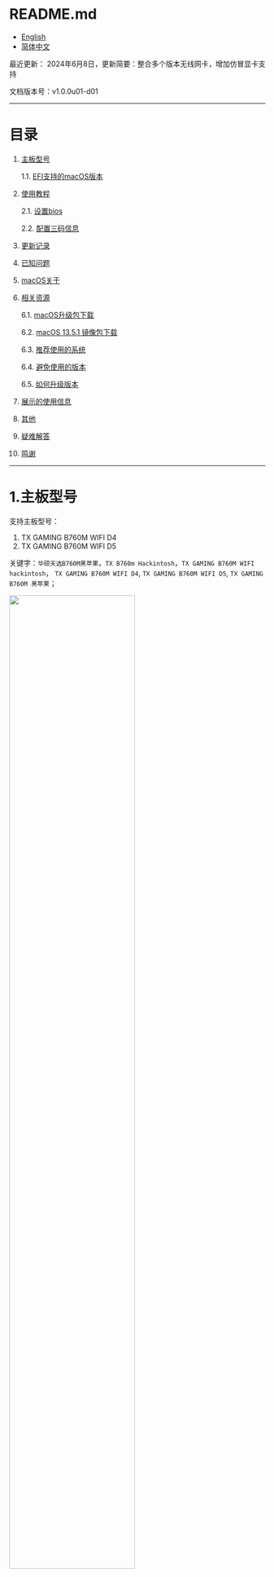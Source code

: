 # README.md
- [English](readme/README.en.md)
- [简体中文](README.md)

最近更新：
2024年6月8日，更新简要：整合多个版本无线网卡，增加仿冒显卡支持

文档版本号：v1.0.0u01-d01

------------------------------------------------------

# 目录

1. [主板型号](#1主板型号)

    1.1. [EFI支持的macOS版本](#11EFI支持的macOS版本)
    
2. [使用教程](#2使用教程)

    2.1. [设置bios](#21设置BIOS)
    
    2.2. [配置三码信息](#22配置三码信息)
    
3. [更新记录](#3更新记录)
4. [已知问题](#4已知问题)
5. [macOS关于](#5macOS关于)
6. [相关资源](#6相关资源)

    6.1. [macOS升级包下载](#61macOS升级包下载)
    
    6.2. [macOS 13.5.1 镜像包下载](#62macOS-1351-镜像包下载)
    
    6.3. [推荐使用的系统](#63推荐使用的系统)
    
    6.4. [避免使用的版本](#64避免使用的版本)
    
    6.5. [如何升级版本](#65如何升级版本)
    
7. [展示的使用信息](#7展示的使用信息)
8. [其他](#8其他)
9. [疑难解答](#9疑难解答)
10. [鸣谢](#10鸣谢)

------------------------------------------------------

# 1.主板型号

支持主板型号：
1. TX GAMING B760M WIFI D4
2. TX GAMING B760M WIFI D5

关键字：`华硕天选B760M黑苹果`，`TX B760m Hackintosh`，`TX GAMING B760M WIFI hackintosh`， `TX GAMING B760M WIFI D4`, `TX GAMING B760M WIFI D5`, `TX GAMING B760M 黑苹果`；

<img src="images/tx-b760m.jpg" width=70%>

## 1.1.EFI支持的macOS版本

    EFI对Wi-Fi驱动程序进行了相关整合，根据内核版本控制驱动加载，集成到一个EFI可直接安装12-14区间版本
    
    EFI支持：macOS 12 - macOS 14.5（截稿最新）
    
    本EFI会跟随系统随时更新，尽情留意。

------------------------------------------------------

# 2.使用教程

## 2.1.设置BIOS

⚠️ 在配置BIOS时，建议将bios恢复成出厂设置，再行设置

|BIOS菜单路径| Bios选项名          | 选项      | 必需 |
|-----------|--------------------|----------|------|
|           | VT-d               | Enabled  |      |
|           | XHCI-Hand-Off      | Enabled  |      |
|           | Above 4G Decoding  | Enabled  |      |
|           | Fast Boot          | Disabled |      |
|           | CSM                | Disabled |      |
|           | Secure Boot        | Disabled |      |
|           | Resize Bar Support | Enabled  |      |


## 2.2.配置三码信息

配置三码信息可用以下工具进行三选一（点击进入到相关软件下载）：
1. [OCAuxiliaryTools](https://github.com/ic005k/OCAuxiliaryTools/releases)
2. [opencore-configurator](https://mackie100projects.altervista.org/opencore-configurator/)
3. [Hackintool](https://github.com/benbaker76/Hackintool)

#### [🔔在本项目文件中的 tools文件中有修改三码的工具下载(点我进入)](tools/)

### 1.通过 [OCAuxiliaryTools](https://github.com/ic005k/OCAuxiliaryTools/releases) 工具 打开 config文件后，进入到 PI 后，生成三码信息导入使用
![三码设置](images/pi-code-info.png)

### 2.使用 opencore configurator 修改三码信息也同样可以
![occonfig](images/occonfig.png)

### 3.通过 hackintool 工具也可以生成三码信息

------------------------------------------------------

# 3.更新记录

## 2024-06-08 更新
2024-06-08 更新说明
1，增加多个网卡驱动，支持在不同系统下均能使用无线网卡
2，完善到opencore 1.0.0 版本
3，改进显卡支持，仿冒6650xt与6690xt由用户自行购选
4，增加多个调试和最新驱动工具

## 2024-05-17 更新
1. 原生本机Wifi，蓝牙支持
2. 更新到opencore 1.0.0
3. 支持最新 macOS 14.5版本
4. EFI文件归类，不同系统根据分类使用
5. 支持Apple DRM（支持无损格式，杜比）

## 2023-4-30 更新
1. 加入大小核心调度，能够正确识别大核，线程，小核，不会启动应用直接全部占用
   系统优先使用大核，其次小核，再线程
1. 直接调用的主板自带因特尔网卡，支持Wi-Fi 6，不需要额外购买网卡
2. 如果是免驱显卡可以去掉 6650xt的acpi，如果是仿冒其他驱动，第一插槽的显卡地址为：pc00/peg1
3. 有线网卡速率2.5G
4. 去除usb端口限制
5. 已屏蔽核显，核显无法驱动，屏蔽后可以节能
6. 睡眠唤醒正常使用
7. 大小核补丁加入后，性能比未加入的要高很多
8. 声音，麦克风正常使用

------------------------------------------------------

# 4.已知问题
~~1. 自带蓝牙目前没有驱动 已解决~~

2，不能随航（需要该功能可以买免驱动网卡，14已不支持原有博通直接免驱）

------------------------------------------------------

# 5.macOS关于
<table>
    <tr>
        <td>
            <img src="images/info.jpg" border=0 style="margin-top:0px;">
<!--            EFI：macOS-Ventura/EFI
            <br/>
            升级：小版本直接升级，大版本升级到14.3.1最高
            <br/>
            ⚠️需要将无线网卡升级到14.0版本-->
        </td>
        <td>
            <img src="images/macOS-14.3.png" border=0 style="margin-top:0px;">
<!--            EFI：macOS-Sonoma-14.3.1up/EFI
            <br/>
            升级：14.0 - 14.3.1 之间任意版本使用，蓝牙以及无线已经更新到14.0版本
            <br/>
            ⚠️升级14.4以及以上版本需配置EFI：·Misc - Security - SecurityBootMode : Disabled·
            <br/>
            ⚠️需要将无线网卡升级到14.4版本-->
        </td>
        <td>
            <img src="images/macOS-14.5.png" border=0 style="margin-top:0px;">
           <!-- EFI：macOS-Sonoma-14.4/EFI
            <br/>
            14.4-目前最新版本14.5之间版本可以任意升级，已经更新了蓝牙和无线网卡驱动到最新版本，并且已经处理好SecurityBootMode，更新nvmefix支持到14.5-->
        </td>
    </tr>
</table>

------------------------------------------------------

# 6.相关资源

## 6.1.macOS升级包下载

* macOS Sonoma 14.5 (23F79) - 推荐版本
 
    链接: https://pan.baidu.com/s/1DQ9vFTQPSUv7Xg-wMDT6hg?pwd=4qxa 

    提取码: 4qxa 

    SHA256SUM：包内

* macOS Sonoma 14.3.1 (23D60)
 
    链接: https://pan.baidu.com/s/1_bTx8A4GdBfaLCLUEh4YzA?pwd=bt4j

    提取码: bt4j 

    SHA256SUM：包内

## 6.2.macOS 13.5.1 镜像包下载

* macOS Venture 13.5.1 22G90 With opencore 0.9.4 and WinPE

    链接: https://pan.baidu.com/s/1rq-Q5e3-my8gZUX3oZS_Ng?pwd=rv49 

    提取码: rv49 

## 6.3.推荐使用的系统

1. Ventura 13.5.1(有小版本更新直接升级)
2. Sonoma 14.3.1
3. Sonoma 14.5

## 6.4.避免使用的版本

1. macOS 14.4.1 ： [包含 Java 代码的某些应用程序会意外退出｜影响icoud｜生产力不推荐]

## 6.5.如何升级版本

1. 小版本升级：可以直接在系统设置 直接更新
2. 大版本升级 推荐：使用 pkg 对应版本的升级包升级
3. 大版本升级：下载对应 dmg 系统包，打开以后有一个安装进行升级

------------------------------------------------------

# 7.展示的使用信息

1. 主板自带网卡驱动信息
因 Sonoma 14 以后，免驱动苹果网卡无法使用，且只支持Wi-Fi5，使用Wi-Fi 6 自带网卡速率更快
![Wi-Fi](images/Wi-Fi.png)
内置无线网卡可以跑满 2400Mbps传输速率
![Wi-Fi-2](images/Wi-Fi-2.png)
2. cpu核心能够正确识别成 16核心 24个线程（大核心，小核心，线程。其他处理器同样支持）
![cpu-core](images/cpu-core.png)
大小核处理器均能识别到正确的大小核并且调度
![cpu-core](images/p+e.png)

3. 将 音乐 - 设置 - 播放，流播放：设置成无损
出现无损标志：支持Apple DRM
<img src="images/apple-drm.png" >

4. 日常使用占用
双屏4k，播放影音以及日常办公使用
<img src="images/used.png" >

-------------------------------

# 8.其他

1. opencore 1.0.0 支持多个版本的无线网卡驱动（通过内核版本控制驱动加载方式制作）
![wifi-card](assets/wifi-card.png)

macOS 14.4 内核起步版本：23.3.0 (因14.4无线网卡驱动需要另外部署)
macOS 14.0 内核起步版本：23.0.0 
macOS 13 内核起步版本：22.0.0
macOS 12 内核起步版本：21.0.0

2. ACPI信息，增加支持 `RX6650XT` 与 `TX6690XT` 显卡的仿冒支持
![ssdt-info](assets/ssdt-info.png)
默认是不启动仿冒显卡支持，如果你的显卡是 `RX6650XT` `TX6950XT`，请根据你的显卡进行购选启用（Enabled勾选即可）

3. 版本验证 opencore 1.0.0
![hackintosh-info](assets/hackintosh-info.png)

4. 驱动加载情况
 ![Drivers-info](assets/Drivers-info.png)
 
5. 睡眠信息
![sleep-info](assets/sleep-info.png)


6. 保留仿冒显卡改名
![dp-name](assets/dp-name.png)
将第一个箭头的 # 号去掉以后，可以将Value的名称改成你需要的显卡名

# 9.疑难解答
### 为什么里面参数的序列是反过来的，比如我们看到的 11 22 33，输入到系统要变成 33 22 11 ？
这是因为目前主流的操作系统都采用: 小端模式
> 参考：大端模式（big-endian）与小端模式（little-endian）

# 10.鸣谢
1. [opencore](https://github.com/acidanthera/OpenCorePkg)
2. [Acidanthera and all kext developer for hackintosh](https://github.com/acidanthera)
3. [OCAuxiliaryTools](https://github.com/ic005k/OCAuxiliaryTools/releases)
4. [itlwm](https://github.com/OpenIntelWireless/itlwm)
5. [CpuTopologyRebuild](https://github.com/b00t0x/CpuTopologyRebuild)
6. [LucyRTL8125Ethernet](https://github.com/Mieze/LucyRTL8125Ethernet)
7. [Hackintool](https://github.com/benbaker76/Hackintool)
8. [opencore-configurator](https://mackie100projects.altervista.org/opencore-configurator/)